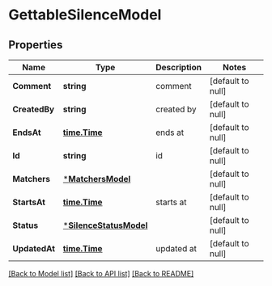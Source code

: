 # GettableSilenceModel

## Properties
Name | Type | Description | Notes
------------ | ------------- | ------------- | -------------
**Comment** | **string** | comment | [default to null]
**CreatedBy** | **string** | created by | [default to null]
**EndsAt** | [**time.Time**](time.Time.md) | ends at | [default to null]
**Id** | **string** | id | [default to null]
**Matchers** | [***MatchersModel**](matchers.md) |  | [default to null]
**StartsAt** | [**time.Time**](time.Time.md) | starts at | [default to null]
**Status** | [***SilenceStatusModel**](silenceStatus.md) |  | [default to null]
**UpdatedAt** | [**time.Time**](time.Time.md) | updated at | [default to null]

[[Back to Model list]](../README.md#documentation-for-models) [[Back to API list]](../README.md#documentation-for-api-endpoints) [[Back to README]](../README.md)


